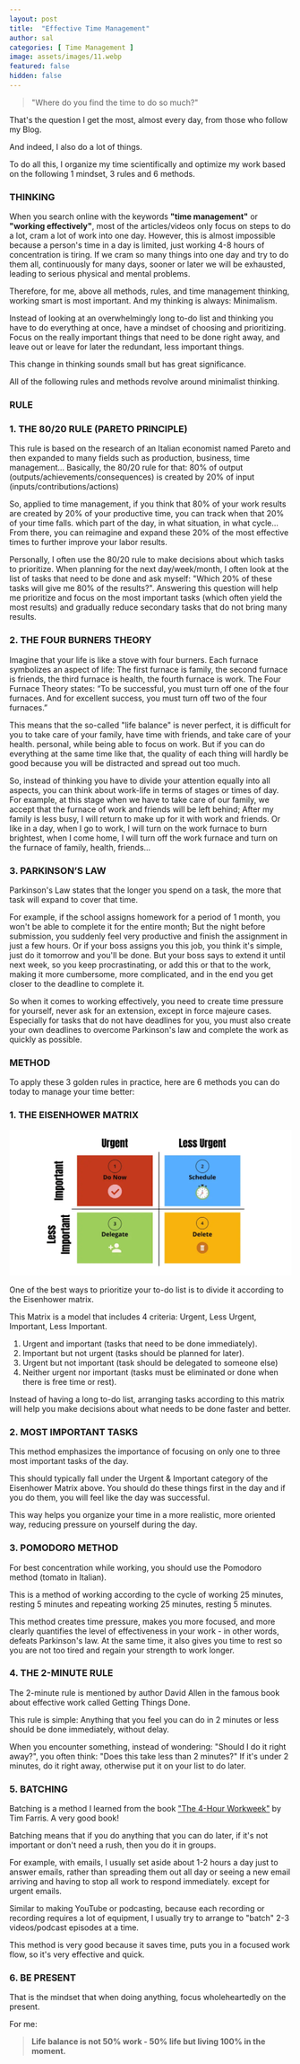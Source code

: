 ```yaml
---
layout: post
title:  "Effective Time Management"
author: sal
categories: [ Time Management ]
image: assets/images/11.webp
featured: false
hidden: false
---
```


> "Where do you find the time to do so much?"

That's the question I get the most, almost every day, from those who follow my Blog.

And indeed, I also do a lot of things.

To do all this, I organize my time scientifically and optimize my work based on the following 1 mindset, 3 rules and 6 methods.

### THINKING

When you search online with the keywords **"time management"** or **"working effectively"**, most of the articles/videos only focus on steps to do a lot, cram a lot of work into one day. However, this is almost impossible because a person's time in a day is limited, just working 4-8 hours of concentration is tiring. If we cram so many things into one day and try to do them all, continuously for many days, sooner or later we will be exhausted, leading to serious physical and mental problems.

Therefore, for me, above all methods, rules, and time management thinking, working smart is most important. And my thinking is always: Minimalism.

Instead of looking at an overwhelmingly long to-do list and thinking you have to do everything at once, have a mindset of choosing and prioritizing. Focus on the really important things that need to be done right away, and leave out or leave for later the redundant, less important things.

This change in thinking sounds small but has great significance.

All of the following rules and methods revolve around minimalist thinking.

### RULE

### 1. THE 80/20 RULE (PARETO PRINCIPLE)

This rule is based on the research of an Italian economist named Pareto and then expanded to many fields such as production, business, time management... Basically, the 80/20 rule for that: 80% of output (outputs/achievements/consequences) is created by 20% of input (inputs/contributions/actions)

So, applied to time management, if you think that 80% of your work results are created by 20% of your productive time, you can track when that 20% of your time falls. which part of the day, in what situation, in what cycle... From there, you can reimagine and expand these 20% of the most effective times to further improve your labor results.

Personally, I often use the 80/20 rule to make decisions about which tasks to prioritize. When planning for the next day/week/month, I often look at the list of tasks that need to be done and ask myself: "Which 20% of these tasks will give me 80% of the results?". Answering this question will help me prioritize and focus on the most important tasks (which often yield the most results) and gradually reduce secondary tasks that do not bring many results.

### 2. THE FOUR BURNERS THEORY

Imagine that your life is like a stove with four burners. Each furnace symbolizes an aspect of life: The first furnace is family, the second furnace is friends, the third furnace is health, the fourth furnace is work. The Four Furnace Theory states: “To be successful, you must turn off one of the four furnaces. And for excellent success, you must turn off two of the four furnaces.”

This means that the so-called "life balance" is never perfect, it is difficult for you to take care of your family, have time with friends, and take care of your health. personal, while being able to focus on work. But if you can do everything at the same time like that, the quality of each thing will hardly be good because you will be distracted and spread out too much.

So, instead of thinking you have to divide your attention equally into all aspects, you can think about work-life in terms of stages or times of day. For example, at this stage when we have to take care of our family, we accept that the furnace of work and friends will be left behind; After my family is less busy, I will return to make up for it with work and friends. Or like in a day, when I go to work, I will turn on the work furnace to burn brightest, when I come home, I will turn off the work furnace and turn on the furnace of family, health, friends...

### 3. PARKINSON’S LAW

Parkinson's Law states that the longer you spend on a task, the more that task will expand to cover that time.

For example, if the school assigns homework for a period of 1 month, you won't be able to complete it for the entire month; But the night before submission, you suddenly feel very productive and finish the assignment in just a few hours. Or if your boss assigns you this job, you think it's simple, just do it tomorrow and you'll be done. But your boss says to extend it until next week, so you keep procrastinating, or add this or that to the work, making it more cumbersome, more complicated, and in the end you get closer to the deadline to complete it.

So when it comes to working effectively, you need to create time pressure for yourself, never ask for an extension, except in force majeure cases. Especially for tasks that do not have deadlines for you, you must also create your own deadlines to overcome Parkinson's law and complete the work as quickly as possible.

### METHOD

To apply these 3 golden rules in practice, here are 6 methods you can do today to manage your time better:

### 1. THE EISENHOWER MATRIX

![Matrix](/assets/images/matrix.webp#center "Matrix")

One of the best ways to prioritize your to-do list is to divide it according to the Eisenhower matrix.

This Matrix is a model that includes 4 criteria: Urgent, Less Urgent, Important, Less Important.

1. Urgent and important (tasks that need to be done immediately).
2. Important but not urgent (tasks should be planned for later).
3. Urgent but not important (task should be delegated to someone else)
4. Neither urgent nor important (tasks must be eliminated or done when there is free time or rest).

Instead of having a long to-do list, arranging tasks according to this matrix will help you make decisions about what needs to be done faster and better.

### 2. MOST IMPORTANT TASKS

This method emphasizes the importance of focusing on only one to three most important tasks of the day.

This should typically fall under the Urgent & Important category of the Eisenhower Matrix above. You should do these things first in the day and if you do them, you will feel like the day was successful.

This way helps you organize your time in a more realistic, more oriented way, reducing pressure on yourself during the day.

### 3. POMODORO METHOD

For best concentration while working, you should use the Pomodoro method (tomato in Italian).

This is a method of working according to the cycle of working 25 minutes, resting 5 minutes and repeating working 25 minutes, resting 5 minutes.

This method creates time pressure, makes you more focused, and more clearly quantifies the level of effectiveness in your work - in other words, defeats Parkinson's law. At the same time, it also gives you time to rest so you are not too tired and regain your strength to work longer.

### 4. THE 2-MINUTE RULE

The 2-minute rule is mentioned by author David Allen in the famous book about effective work called Getting Things Done.

This rule is simple: Anything that you feel you can do in 2 minutes or less should be done immediately, without delay.

When you encounter something, instead of wondering: "Should I do it right away?", you often think: "Does this take less than 2 minutes?" If it's under 2 minutes, do it right away, otherwise put it on your list to do later.

### 5. BATCHING

Batching is a method I learned from the book ["The 4-Hour Workweek"](https://amzn.to/44N99lL) by Tim Farris. A very good book!

Batching means that if you do anything that you can do later, if it's not important or don't need a rush, then you do it in groups.

For example, with emails, I usually set aside about 1-2 hours a day just to answer emails, rather than spreading them out all day or seeing a new email arriving and having to stop all work to respond immediately.
except for urgent emails.

Similar to making YouTube or podcasting, because each recording or recording requires a lot of equipment, I usually try to arrange to "batch" 2-3 videos/podcast episodes at a time.

This method is very good because it saves time, puts you in a focused work flow, so it's very effective and quick.

### 6. BE PRESENT

That is the mindset that when doing anything, focus wholeheartedly on the present.

For me: 

> **Life balance is not 50% work - 50% life but living 100% in the moment.**

